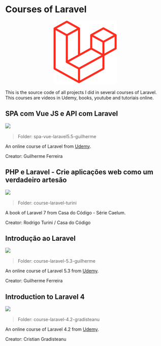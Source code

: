# Courses of Laravel

<p align="center"> 
<img src=".github/logo.png">
</p>

This is the source code of all projects I did in several courses of Laravel. This courses are videos in Udemy, books, youtube and tutoriais online.

## SPA com Vue JS e API com Laravel
![](https://img.shields.io/badge/status-in%20progress-blue)

> Folder: spa-vue-laravel5.5-guilherme

An online course of Laravel from [Udemy](https://www.udemy.com/course/spa-com-vue-js/).

Creator: Guilherme Ferreira

## PHP e Laravel - Crie aplicações web como um verdadeiro artesão
![](https://img.shields.io/badge/status-completed-brightgreen)

> Folder: course-laravel-turini

A book of Laravel 7 from Casa do Código - Série Caelum.

Creator: Rodrigo Turini / Casa do Código

## Introdução ao Laravel
![](https://img.shields.io/badge/status-completed-brightgreen)

> Folder: course-laravel-5.3-guilherme

An online course of Laravel 5.3 from [Udemy](https://www.udemy.com/course/introducao-ao-laravel-53/).

Creator: Guilherme Ferreira

## Introduction to Laravel 4
![](https://img.shields.io/badge/status-completed-brightgreen)

> Folder: course-laravel-4.2-gradisteanu

An online course of Laravel 4.2 from [Udemy](https://www.udemy.com/course/introduction-to-laravel-4/).

Creator: Cristian Gradisteanu
